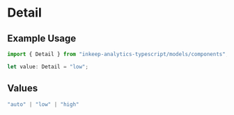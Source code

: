 # Detail

## Example Usage

```typescript
import { Detail } from "inkeep-analytics-typescript/models/components";

let value: Detail = "low";
```

## Values

```typescript
"auto" | "low" | "high"
```
